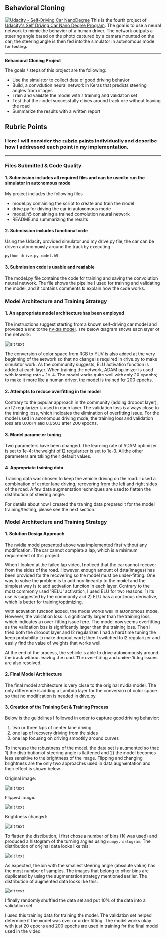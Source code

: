 ## Behavioral Cloning

[![Udacity - Self-Driving Car NanoDegree](https://s3.amazonaws.com/udacity-sdc/github/shield-carnd.svg)](http://www.udacity.com/drive)
This is the fourth project of [Udacity's Self Driving Car Nano Degree Program](https://www.udacity.com/drive). The goal is to use a neural network to mimic the behavior of a human driver. The network outputs a steering angle based on the photo captured by a camara mounted on the car; the steering angle is then fed into the simulator in autonomous mode for testing.


---

**Behavioral Cloning Project**

The goals / steps of this project are the following:
* Use the simulator to collect data of good driving behavior
* Build, a convolution neural network in Keras that predicts steering angles from images
* Train and validate the model with a training and validation set
* Test that the model successfully drives around track one without leaving the road
* Summarize the results with a written report


[//]: # (Image References)

[image1]: ./plots/nVidia_model.png "NVIDIA model"
[image2]: ./plots/original_image.png "Original image"
[image3]: ./plots/flipped_image.png "Flipped image"
[image4]: ./plots/brightness_image.png "Brightness changed"
[image5]: ./plots/original_distribution.png "Original distribution"
[image6]: ./plots/augment_distribution.png "Augmented distribution"

## Rubric Points
### Here I will consider the [rubric points](https://review.udacity.com/#!/rubrics/432/view) individually and describe how I addressed each point in my implementation.  

---
### Files Submitted & Code Quality

#### 1. Submission includes all required files and can be used to run the simulator in autonomous mode

My project includes the following files:
* model.py containing the script to create and train the model
* drive.py for driving the car in autonomous mode
* model.h5 containing a trained convolution neural network 
* README.md summarizing the results

#### 2. Submission includes functional code
Using the Udacity provided simulator and my drive.py file, the car can be driven autonomously around the track by executing 
```sh
python drive.py model.h5
```

#### 3. Submission code is usable and readable

The model.py file contains the code for training and saving the convolution neural network. The file shows the pipeline I used for training and validating the model, and it contains comments to explain how the code works.

### Model Architecture and Training Strategy

#### 1. An appropriate model architecture has been employed

The instructions suggest starting from a known self-driving car model and provided a link to the [nVidia model](https://images.nvidia.com/content/tegra/automotive/images/2016/solutions/pdf/end-to-end-dl-using-px.pdf). The below diagram shows each layer of the network:

![alt text][image1]

The conversion of color space from RGB to YUV is also added at the very beginning of the network so that no change is required in drive.py to make simulator work. As the community suggests, ELU activation function is added at each layer. When training the network, ADAM optimizer is used with learning rate = 1e-4. The model works quite well with only 20 epochs; to make it more like a human driver, the model is trained for 200 epochs.

#### 2. Attempts to reduce overfitting in the model

Contrary to the popular approach in the community (adding dropout layer), an l2 regularizer is used in each layer. The validation loss is always close to the training loss, which indicates the elimination of overfitting issue. For the model used in autonomous driving mode, the training loss and validation loss are 0.0614 and 0.0503 after 200 epochs.

#### 3. Model parameter tuning

Two parameters have been changed. The learning rate of ADAM optimizer is set to 1e-4; the weight of l2 regularizer is set to 1e-3. All the other parameters are taking their default values. 

#### 4. Appropriate training data

Training data was chosen to keep the vehicle driving on the road. I used a combination of center lane driving, recovering from the left and right sides of the road. A few data augmentation techniques are used to flatten the distribution of steering angle.

For details about how I created the training data prepared it for the model training/testing, please see the next section. 

### Model Architecture and Training Strategy

#### 1. Solution Design Approach

The nvidia model presented above was implemented first without any modification. The car cannot complete a lap, which is a minimum requirement of this project.

When I looked at the failed lap video, I noticed that the car cannot recover from the sides of the road. However, enough amount of data(images) has been provided for the recovering so the model must be under-fitting. One way to solve the problem is to add non-linearity to the model and the simplest way is to add activation function in each layer. Contrary to the most commonly used 'RELU' activation, I used ELU for two reasons: 1) its use is suggested by the community and 2) ELU has a continous derivative, which is better for training/optimizing. 

With activation function added, the model works well in autonomous mode. However, the validation loss is significantly larger than the training loss, which indicates an over-fitting issue here. The model now seems overfitting as the validation loss is significantly larger than the training loss. Then I tried both the dropout layer and l2 regularizer. I had a hard time tuning the keep probability to make dropout work; then I switched to l2 regularizer and easily find the value of weights that works well.

At the end of the process, the vehicle is able to drive autonomously around the track without leaving the road. The over-fitting and under-fitting issues are also resolved.

#### 2. Final Model Architecture

The final model architecture is very close to the original nvidia model. The only difference is adding a Lambda layer for the conversion of color space so that no modification is needed in drive.py. 

#### 3. Creation of the Training Set & Training Process

Below is the guidelines I followed in order to capture good driving behavior:

  1. two or three laps of center lane driving
  2. one lap of recovery driving from the sides
  3. one lap focusing on driving smoothly around curves

To increase the robustness of the model, the data set is augmented so that: 1) the distribution of steering angle is flattened and 2) the model becomes less sensitive to the brightness of the image. Flipping and changing brightness are the only two approaches used in data augmentation and their effect is shown below.

Original image:

![alt text][image2]

Flipped image:

![alt text][image3]

Brightness changed:

![alt text][image4]

To flatten the distribution, I first chose a number of bins (10 was used) and produced a histogram of the turning angles using `numpy.histogram`. The distribution of original data looks like this:

![alt text][image5]

As expected, the bin with the smallest steering angle (absolute value) has the most number of samples. The images that belong to other bins are duplicated by using the augmentation strategy mentioned earlier. The distribution of augmented data looks like this:

![alt text][image6]

I finally randomly shuffled the data set and put 10% of the data into a validation set. 

I used this training data for training the model. The validation set helped determine if the model was over or under fitting. The model works okay with just 20 epochs and 200 epochs are used in training for the final model used in the video.
